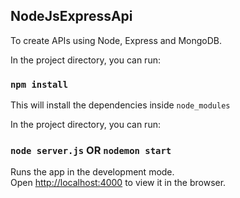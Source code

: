 ## NodeJsExpressApi
To create APIs using Node, Express and MongoDB.

 In the project directory, you can run:

### `npm install`

This will install the dependencies inside `node_modules`

In the project directory, you can run:

### `node server.js` OR `nodemon start`

Runs the app in the development mode.<br>
Open [http://localhost:4000](http://localhost:4000) to view it in the browser.
